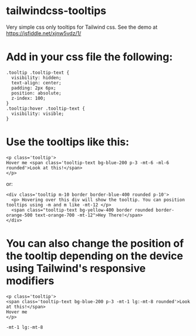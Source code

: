 # tailwindcss-tooltips
Very simple css only tooltips for Tailwind css. See the demo at https://jsfiddle.net/xjnw5vdz/1/

# Add in your css file the following:

```
.tooltip .tooltip-text {
  visibility: hidden;
  text-align: center;
  padding: 2px 6px;
  position: absolute;
  z-index: 100;
}
.tooltip:hover .tooltip-text {
  visibility: visible;
}
```

# Use the tooltips like this:

```
<p class='tooltip'>
Hover me <span class='tooltip-text bg-blue-200 p-3 -mt-6 -ml-6 rounded'>Look at this!</span>
</p>
```
or:

```
<div class='tooltip m-10 border border-blue-400 rounded p-10'>
  <p> Hovering over this div will show the tooltip. You can position tooltips using -m and m like -mt-12 </p>
  <span class="tooltip-text bg-yellow-400 border rounded border-orange-500 text-orange-700 -mt-12">Hey There!</span>
</div>
```

# You can also change the position of the tooltip depending on the device using Tailwind's responsive modifiers

```
<p class='tooltip'>
<span class='tooltip-text bg-blue-200 p-3 -mt-1 lg:-mt-8 rounded'>Look at this!</span>
Hover me
</p>
```

```
-mt-1 lg:-mt-8
```
